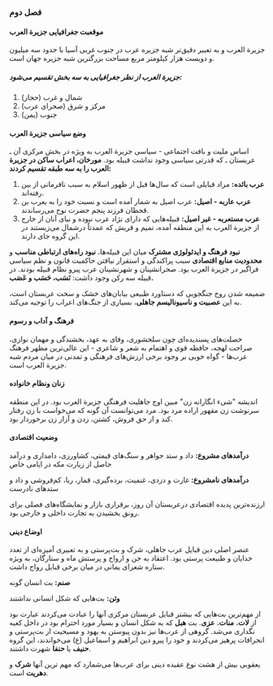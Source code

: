 ### فصل دوم

#### موقعبت جغرافیایی جزیرة العرب
جزیرة العرب و به تعبیر دقیق‌تر شبه جزیره عرب در جنوب غربی آسیا با حدود سه میلیون و دویست هزار کیلومتر مربع مساحت بزرگترین شبه جزیره جهان است.

##### جزیرة العرب از نظر جغرافیایی به سه بخش تقسیم می‌شود:
1. شمال و غرب (حجاز)
2. مرکز و شرق (صحرای عرب)
3. جنوب (یمن)

#### وضع سیاسی جزیرة العرب
اساس ملیت و بافت اجتماعی - سیاسی جزیرة العرب به ویژه در بخش مرکزی آن ـ عربستان ـ که قدرتی سیاسی وجود نداشت قبیله بود. **مورخان، اعراب ساکن در جزیرة العرب را به سه طبقه تقسیم کردند:**
1. **عرب بائده:** مراد قبایلی است که سال‌ها قبل از ظهور اسلام به سبب نافرمانی از بین رفته‌اند.
2. **عرب عاربه - اصیل:** عرب اصیل به شمار آمده است و نسبت خود را به یعرب بن قحطان فرزند پنجم حضرت نوح می‌رساندند.
3. **عرب مستعربه - غیر اصیل:** قبیله‌هایی که دارای نژاد عرب نبوده و نیای آنان  از خارج از جزیرة العرب به این منطقه آمده، تمیم و قریش که عمدتاً درشمال می‌زیستند در این گروه جای دارند.

**نبود فرهنگ و ایدئولوژی مشترک** میان این قبیله‌ها، **نبود راه‌های ارتباطی مناسب** و **محدودیت منابع اقتصادی** سبب پراکندگی و استقرار نیافتن حاکمیت قانون و نظم سیاسی فراگیر در جزیرة العرب بود. صحرانشینان و شهرنشینان عرب پیرو نظام قبیله بودند. در قبیله سه رکن وجود داشت: **نَسَب، حَسَب و عَصَب.**

ضمیمه شدن روح جنگجویی که دستاورد طبیعی بیابان‌های خشک و سخت عربستان است، به این **عصبیت و ناسیونالیسم جاهلی**، بسیاری از جنگ‌های اعراب را توجیه می‌کند.

#### فرهنگ و آداب و رسوم
خصلت‌های پسندیده‌ای چون سلحشوری، وفای به عهد، بخشندگی و مهمان نوازی، صراحت لهجه، حافظه قوی و اهتمام به شعر و شاعری - این عالی‌ترین مظهر فرهنگ عرب‌ها - گواه خوبی بر وجود برخی ارزش‌های فرهنگی و تمدنی در میان مردم شبه جزیرة العرب است.

#### زنان ونظام خانواده
اندیشه "شیء انگارانه زن" مبین اوج جاهلیت فرهنگی جزیرة العرب بود. در این منطقه سرنوشت زن مقهور اراده مرد بود. مرد می‌توانست آن گونه که می‌خواست با زن رفتار کند و از حق فروش، کشتن، زدن و آزار زن برخوردار بود.

#### وضعیت اقتصادی
**درآمدهای مشروع:** داد و ستد جواهر و سنگ‌های قیمتی، کشاورزی، دامداری و درآمد حاصل از زیارت مکه در ایامی خاص

**درآمدهای نامشروع:** غارت و دزدی، غنمیت، برده‌گیری، قمار، ربا، کم‌فروشی و داد و ستدهای نادرست

ارزنده‌ترین پدیده اقتصادی درعربستان آن روز، برقراری بازار و نمایشگاه‌های فصلی برای رونق بخشیدن به تجارت داخلی و خارجی بود.
 
#### اوضاع دینی
عنصر اصلی دین قبایل عرب جاهلی، شرک و بت‌پرستی و به تعبیری آمیزه‌ای از تعدد خدایان و طبیعت پرستی بود. اعتقاد به جن و ارواح و پرستش ماه و ستارگان، به ویژه ستاره شعرای یمانی در میان برخی قبایل رواج داشت.

**صنم:** بت انسان گونه

**وثن:** بت‌هایی که شکل انسانی نداشتند

از مهم‌ترین بت‌هایی که بیشتر قبایل عربستان مرکزی آنها را عبادت می‌کردند عبارت بود از **لات**، **منات**، **عزی**. بت **هبل** که به شکل انسان و بسیار مورد احترام بود در داخل کعبه نگداری می‌شد. گروهی از عرب‌ها نیز بدون پیوستن به یهود و مسیحیت از بت‌پرستی و انحرافات پرهیز می‌کردند و خود را پیرو دین ابراهیم و اسماعیل (ع) می‌خواندند، این گروه **حنیف** یا **حنفا** شهرت داشتند.

یعقوبی بیش از هشت نوع عقیده دینی برای عرب‌ها می‌شمارد که مهم ترین آنها **شرک** و **دهریت** است.

